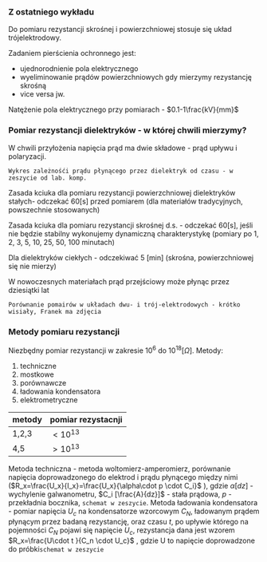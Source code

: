 ### Z ostatniego wykładu

Do pomiaru rezystancji skrośnej i powierzchniowej stosuje się układ trójelektrodowy.

Zadaniem pierścienia ochronnego jest:
- ujednorodnienie pola elektrycznego
- wyeliminowanie prądów powierzchniowych gdy mierzymy rezystancję skrośną
- vice versa jw.

Natężenie pola elektrycznego przy pomiarach - $0.1-1\frac{kV}{mm}$

### Pomiar rezystancji dielektryków - w której chwili mierzymy?

W chwili przyłożenia napięcia prąd ma dwie składowe - prąd upływu i polaryzacji. 

`Wykres zależnośći prądu płynącego przez dielektryk od czasu - w zeszycie od lab. komp.`

Zasada kciuka dla pomiaru rezystancji powierzchniowej dielektryków stałych- odczekać 60[s] przed pomiarem (dla materiałów tradycyjnych, powszechnie stosowanych)

Zasada kciuka dla pomiaru rezystancji skrośnej d.s. - odczekać 60[s], jeśli nie będzie stabilny wykonujemy dynamiczną charakterystykę (pomiary po 1, 2, 3, 5, 10, 25, 50, 100 minutach)

Dla dielektryków ciekłych - odczekiwać 5 [min] (skrośna, powierzchniowej się nie mierzy)

W nowoczesnych materiałach prąd przejściowy może płynąc przez dziesiątki lat

`Porównanie pomairów w układach dwu- i trój-elektrodowych - krótko wisiały, Franek ma zdjęcia`

### Metody pomiaru rezystancji

Niezbędny pomiar rezystancji w zakresie $10^6$ do $10^{18} [\Omega]$.
Metody:
1. techniczne
2. mostkowe
3. porównawcze
4. ładowania kondensatora
5. elektrometryczne

|metody| pomiar rezystacnji|
|-|-|
|1,2,3| $<10^{13}$|
|4,5|$>10^{13}$|

Metoda techniczna - metoda woltomierz-amperomierz, porównanie napięcia doprowadzonego do elektrod i prądu płynącego między nimi ($R_x=\frac{U_x}{I_x}=\frac{U_x}{\alpha\cdot p  \cdot C_i}$ ), gdzie $\alpha [dz]$ - wychylenie galwanometru, $C_i [\frac{A}{dz}]$ - stała prądowa,  $p$ - przekładnia bocznika, `schemat w zeszycie`.
Metoda ładowania kondensatora - pomiar napięcia $U_c$ na kondensatorze wzorcowym $C_N$, ładowanym prądem płynącym przez badaną rezystancję, oraz czasu $t$, po upływie którego na pojemności $C_N$ pojawi się napięcie $U_c$, rezystancja dana jest wzorem $R_x=\frac{U\cdot t }{C_n \cdot U_c}$ , gdzie U to napięcie doprowadzone do próbki`schemat w zeszycie`